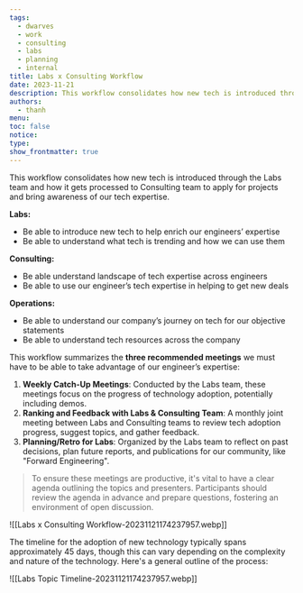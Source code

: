 ```yaml
---
tags:
  - dwarves
  - work
  - consulting
  - labs
  - planning
  - internal
title: Labs x Consulting Workflow
date: 2023-11-21
description: This workflow consolidates how new tech is introduced through the Labs team and how it gets processed to Consulting team to apply for projects and bring awareness of our tech expertise.
authors:
  - thanh
menu: 
toc: false
notice: 
type: 
show_frontmatter: true
---
```

This workflow consolidates how new tech is introduced through the Labs team and how it gets processed to Consulting team to apply for projects and bring awareness of our tech expertise.

**********Labs:**********

- Be able to introduce new tech to help enrich our engineers’ expertise
- Be able to understand what tech is trending and how we can use them

**********************Consulting:**********************

- Be able understand landscape of tech expertise across engineers
- Be able to use our engineer’s tech expertise in helping to get new deals

**********************Operations:**********************

- Be able to understand our company’s journey on tech for our objective statements
- Be able to understand tech resources across the company

This workflow summarizes the ************************************************three recommended meetings************************************************ we must have to be able to take advantage of our engineer’s expertise:

1. **Weekly Catch-Up Meetings**: Conducted by the Labs team, these meetings focus on the progress of technology adoption, potentially including demos.
2. **Ranking and Feedback with Labs & Consulting Team**: A monthly joint meeting between Labs and Consulting teams to review tech adoption progress, suggest topics, and gather feedback.
3. **Planning/Retro for Labs**: Organized by the Labs team to reflect on past decisions, plan future reports, and publications for our community, like "Forward Engineering".

> To ensure these meetings are productive, it's vital to have a clear agenda outlining the topics and presenters. Participants should review the agenda in advance and prepare questions, fostering an environment of open discussion.

![[Labs x Consulting Workflow-20231121174237957.webp]]

The timeline for the adoption of new technology typically spans approximately 45 days, though this can vary depending on the complexity and nature of the technology. Here's a general outline of the process:

![[Labs Topic Timeline-20231121174237957.webp]]